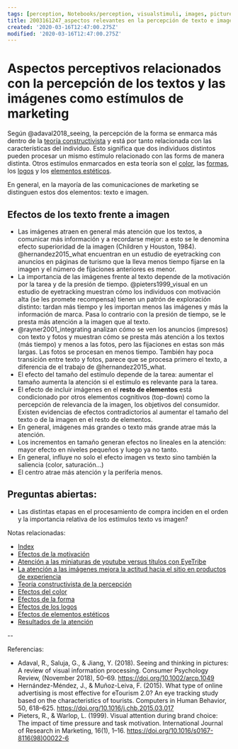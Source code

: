 ```yaml
---
tags: [perception, Notebooks/perception, visualstimuli, images, pictures, text]
title: 2003161247_aspectos relevantes en la percepción de texto e imagen
created: '2020-03-16T12:47:00.275Z'
modified: '2020-03-16T12:47:00.275Z'
---
```


# Aspectos perceptivos relacionados con la percepción de los textos y las imágenes como estímulos de marketing

Según @adaval2018_seeing, la percepción de la forma se enmarca más dentro de la [teoría constructivista](2003161101_teoria_constructivista_percepcion.md) y está por tanto relacionada con las características del individuo. Esto significa que dos individuos distintos pueden procesar un mismo estímulo relacionado con las forms de manera distinta. Otros estímulos enmarcados en esta teoría son el [color](2003161159_percepcion_color.md), las [formas](2003161223_percepcion_forma.md), los [logos](2003161230_percepcion_logo.md) y los [elementos estéticos](2003161237_percepcion_estetica.md).

En general, en la mayoría de las comunicaciones de marketing se distinguen estos dos elementos: texto e imagen.

## Efectos de los texto frente a imagen

- Las imágenes atraen en general más atención que los textos, a comunicar más información y a recordarse mejor: a esto se le denomina efecto superioridad de la imagen (Children y Houston, 1984). @hernandez2015_what encuentran en un estudio de eyetracking con anuncios en páginas de turismo que la lleva menos tiempo fijarse en la imagen y el número de fijaciones anteriores es menor.
- La importancia de las imágenes frente al texto depende de la motivación por la tarea y de la presión de tiempo. @pieters1999_visual en un estudio de eyetracking muestran cómo los individuos con motivación alta (se les promete recompensa) tienen un patrón de exploración distinto: tardan más tiempo y les importan menos las imágenes y más la información de marca. Pasa lo contrario con la presión de tiempo, se le presta más atención a la imagen que al texto. 
- @rayner2001_integrating analizan cómo se ven los anuncios (impresos) con texto y fotos y muestran cómo se presta más atención a los textos (más tiempo) y menos a las fotos, pero las fijaciones en estas son más largas. Las fotos se procesan en menos tiempo. También hay poca transición entre texto y fotos, parece que se procesa primero el texto, a diferencia de el trabajo de  @hernandez2015_what.
- El efecto del tamaño del estímulo depende de la tarea: aumentar el tamaño aumenta la atención si el estímulo es relevante para la tarea.
- El efecto de incluir imágenes en el **resto de elementos** está condicionado por otros elementos cognitivos (top-down) como la percepción de relevancia de la imagen, los objetivos del consumidor. Existen evidencias de efectos contradictorios al aumentar el tamaño del texto o de la imagen en el resto de elementos.
- En general, imágenes más grandes o texto más grande atrae más la atención.
- Los incrementos en tamaño generan efectos no lineales en la atención: mayor efecto en niveles pequeños y luego ya no tanto.
- En general, influye no solo el efecto imagen vs texto sino también la saliencia (color, saturación...)
- El centro atrae más atención y la periferia menos.

## Preguntas abiertas:

- Las distintas etapas en el procesamiento de compra inciden en el orden y la importancia relativa de los estímulos texto vs imagen?



Notas relacionadas:


- [Index](_2003101705_index.md)
- [Efectos de la motivación](2003101738_motivacion_memoriatrabajo.md)
- [Atención a las miniaturas de youtube versus títulos con EyeTribe](2004201836_atencioncaratula_video_vs_titulo.md)
- [La atención a las imágenes mejora la actitud hacia el sitio en productos de experiencia](2003210809_atencionfotos_productosexperiencia.md)
- [Teoría constructivista de la percepción](2003161101_teoria_constructivista_percepcion.md)
- [Efectos del color](2003161159_percepcion_color.md)
- [Efectos de la forma](2003161223_percepcion_forma.md)
- [Efectos de los logos](2003161230_percepcion_logo.md)
- [Efectos de elementos estéticos](2003161237_percepcion_estetica.md)
- [Resultados de la atención](2003281707_mayor_atencion_no_necesariamente_mayor_recuerdo.md)

--

Referencias:

- Adaval, R., Saluja, G., & Jiang, Y. (2018). Seeing and thinking in pictures: A review of visual information processing. Consumer Psychology Review, (November 2018), 50–69. https://doi.org/10.1002/arcp.1049
- Hernández-Méndez, J., & Muñoz-Leiva, F. (2015). What type of online advertising is most effective for eTourism 2.0? An eye tracking study based on the characteristics of tourists. Computers in Human Behavior, 50, 618–625. https://doi.org/10.1016/j.chb.2015.03.017
- Pieters, R., & Warlop, L. (1999). Visual attention during brand choice: The impact of time pressure and task motivation. International Journal of Research in Marketing, 16(1), 1–16. https://doi.org/10.1016/s0167-8116(98)00022-6